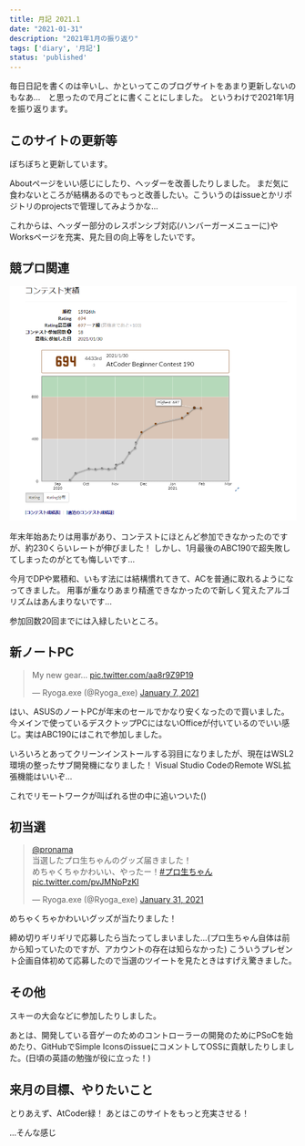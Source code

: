 ```yaml
---
title: 月記 2021.1
date: "2021-01-31"
description: "2021年1月の振り返り"
tags: ['diary', '月記']
status: 'published'
---
```


毎日日記を書くのは辛いし、かといってこのブログサイトをあまり更新しないのもなあ...　と思ったので月ごとに書くことにしました。
というわけで2021年1月を振り返ります。

## このサイトの更新等

ぼちぼちと更新しています。

Aboutページをいい感じにしたり、ヘッダーを改善したりしました。
まだ気に食わないところが結構あるのでもっと改善したい。こういうのはissueとかリポジトリのprojectsで管理してみようかな...

これからは、ヘッダー部分のレスポンシブ対応(ハンバーガーメニューに)やWorksページを充実、見た目の向上等をしたいです。

## 競プロ関連

![Chart](./chart.png)

年末年始あたりは用事があり、コンテストにほとんど参加できなかったのですが、約230くらいレートが伸びました！
しかし、1月最後のABC190で超失敗してしまったのがとても悔しいです...

今月でDPや累積和、いもす法には結構慣れてきて、ACを普通に取れるようになってきました。
用事が重なりあまり精進できなかったので新しく覚えたアルゴリズムはあんまりないです...

参加回数20回までには入緑したいところ。

## 新ノートPC

<blockquote class="twitter-tweet">
  <p lang="en" dir="ltr">My new gear... <a href="https://t.co/aa8r9Z9P19">pic.twitter.com/aa8r9Z9P19</a></p>&mdash; Ryoga.exe (@Ryoga_exe) <a href="https://twitter.com/Ryoga_exe/status/1347094175762632704?ref_src=twsrc%5Etfw">January 7, 2021</a>
</blockquote>

はい、ASUSのノートPCが年末のセールでかなり安くなったので買いました。
今メインで使っているデスクトップPCにはないOfficeが付いているのでいい感じ。実はABC190にはこれで参加しました。

いろいろとあってクリーンインストールする羽目になりましたが、現在はWSL2環境の整ったサブ開発機になりました！
Visual Studio CodeのRemote WSL拡張機能はいいぞ...

これでリモートワークが叫ばれる世の中に追いついた()

## 初当選

<blockquote class="twitter-tweet">
  <p lang="ja" dir="ltr"><a href="https://twitter.com/pronama?ref_src=twsrc%5Etfw">@pronama</a> <br>当選したプロ生ちゃんのグッズ届きました！<br>めちゃくちゃかわいい、やったー！<a href="https://twitter.com/hashtag/%E3%83%97%E3%83%AD%E7%94%9F%E3%81%A1%E3%82%83%E3%82%93?src=hash&amp;ref_src=twsrc%5Etfw">#プロ生ちゃん</a> <a href="https://t.co/pvJMNpPzKl">pic.twitter.com/pvJMNpPzKl</a></p>&mdash; Ryoga.exe (@Ryoga_exe) <a href="https://twitter.com/Ryoga_exe/status/1355856129159389193?ref_src=twsrc%5Etfw">January 31, 2021</a>
</blockquote>

めちゃくちゃかわいいグッズが当たりました！

締め切りギリギリで応募したら当たってしまいました...(プロ生ちゃん自体は前から知っていたのですが、アカウントの存在は知らなかった)
こういうプレゼント企画自体初めて応募したので当選のツイートを見たときはすげえ驚きました。

## その他

スキーの大会などに参加したりしました。

あとは、開発している音ゲーのためのコントローラーの開発のためにPSoCを始めたり、GitHubでSimple IconsのissueにコメントしてOSSに貢献したりしました。(日頃の英語の勉強が役に立った！)

## 来月の目標、やりたいこと

とりあえず、AtCoder緑！
あとはこのサイトをもっと充実させる！

...そんな感じ